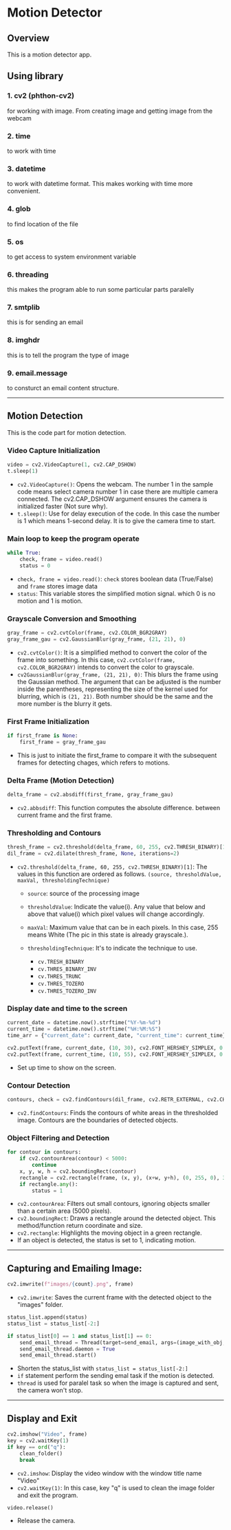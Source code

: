 # Motion Detector

## Overview
This is a motion detector app.

## Using library
### 1. cv2 (phthon-cv2)
for working with image. From creating image and getting image from the webcam
### 2. time
to work with time
### 3. datetime
to work with datetime format. This makes working with time more convenient.
### 4. glob
to find location of the file
### 5. os
to get access to system environment variable
### 6. threading
this makes the program able to run some particular parts paralelly 
### 7. smtplib
this is for sending an email
### 8. imghdr
this is to tell the program the type of image
### 9. email.message
to consturct an email content structure.

***

## Motion Detection
This is the code part for motion detection.

### Video Capture Initialization
```python
video = cv2.VideoCapture(1, cv2.CAP_DSHOW) 
t.sleep(1)
```
- `cv2.VideoCapture()`: Opens the webcam. The number 1 in the sample code means select camera number 1 in case there are multiple camera connected. The cv2.CAP_DSHOW argument ensures the camera is initialized faster (Not sure why).
- `t.sleep()`: Use for delay execution of the code. In this case the number is 1 which means 1-second delay. It is to give the camera time to start.

### Main loop to keep the program operate
```python
while True:
    check, frame = video.read()
    status = 0
```
- `check, frane = video.read()`: `check` stores boolean data (True/False) and `frame` stores image data
- `status`: This variable stores the simplified motion signal. which 0 is no motion and 1 is motion.

### Grayscale Conversion and Smoothing
```python
gray_frame = cv2.cvtColor(frame, cv2.COLOR_BGR2GRAY)
gray_frame_gau = cv2.GaussianBlur(gray_frame, (21, 21), 0)
```
- `cv2.cvtColor()`: It is a simplified method to convert the color of the frame into something. In this case, `cv2.cvtColor(frame, cv2.COLOR_BGR2GRAY)` intends to convert the color to grayscale.
- `cv2GaussianBlur(gray_frame, (21, 21), 0)`: This blurs the frame using the Gaussian method. The argument that can be adjusted is the number inside the parentheses, representing the size of the kernel used for blurring, which is `(21, 21)`. Both number should be the same and the more number is the blurry it gets.

### First Frame Initialization
```python
if first_frame is None:
    first_frame = gray_frame_gau
```
- This is just to initiate the first_frame to compare it with the subsequent frames for detecting chages, which refers to motions.

### Delta Frame (Motion Detection)
```python
delta_frame = cv2.absdiff(first_frame, gray_frame_gau)
```
- `cv2.abbsdiff`: This function computes the absolute difference. between current frame and the first frame.

### Thresholding and Contours
```python
thresh_frame = cv2.threshold(delta_frame, 60, 255, cv2.THRESH_BINARY)[1]
dil_frame = cv2.dilate(thresh_frame, None, iterations=2)
```
- `cv2.threshold(delta_frame, 60, 255, cv2.THRESH_BINARY)[1]`: The values in this function are ordered as follows. `(source, thresholdValue, maxVal, thresholdingTechnique)`

    - `source`: source of the processing image
    - `thresholdValue`: Indicate the value(i). Any value that below and above that value(i) which pixel values will change accordingly.
    - `maxVal`: Maximum value that can be in each pixels. In this case, 255 means White (The pic in this state is already grayscale.).
    - `thresholdingTechnique`: It's to indicate the technique to use.

        - `cv.TRESH_BINARY`
        - `cv.THRES_BINARY_INV`
        - `cv.THRES_TRUNC`
        - `cv.THRES_TOZERO`
        - `cv.THRES_TOZERO_INV`

### Display date and time to the screen
```python
current_date = datetime.now().strftime("%Y-%m-%d")
current_time = datetime.now().strftime("%H:%M:%S")
time_arr = {"current_date": current_date, "current_time": current_time}

cv2.putText(frame, current_date, (10, 30), cv2.FONT_HERSHEY_SIMPLEX, 0.5, (0, 0, 255), 1, cv2.LINE_AA)
cv2.putText(frame, current_time, (10, 55), cv2.FONT_HERSHEY_SIMPLEX, 0.5, (255, 255, 255), 1, cv2.LINE_AA)
```
- Set up time to show on the screen.

### Contour Detection
```python
contours, check = cv2.findContours(dil_frame, cv2.RETR_EXTERNAL, cv2.CHAIN_APPROX_SIMPLE)
```
- `cv2.findContours`: Finds the contours of white areas in the thresholded image. Contours are the boundaries of detected objects.

### Object Filtering and Detection
```python
for contour in contours:
    if cv2.contourArea(contour) < 5000:
        continue
    x, y, w, h = cv2.boundingRect(contour)
    rectangle = cv2.rectangle(frame, (x, y), (x+w, y+h), (0, 255, 0), 3)
    if rectangle.any():
        status = 1
```
- `cv2.contourArea`: Filters out small contours, ignoring objects smaller than a certain area (5000 pixels).
- `cv2.boundingRect`: Draws a rectangle around the detected object. This method/function return coordinate and size.
- `cv2.rectangle`: Highlights the moving object in a green rectangle.
- If an object is detected, the status is set to 1, indicating motion.

***

## Capturing and Emailing Image:
```python
cv2.imwrite(f"images/{count}.png", frame)
```
- `cv2.imwrite`: Saves the current frame with the detected object to the "images" folder.
```python
status_list.append(status)
status_list = status_list[-2:]

if status_list[0] == 1 and status_list[1] == 0:
    send_email_thread = Thread(target=send_email, args=(image_with_obj, time_arr, ))
    send_email_thread.daemon = True
    send_email_thread.start()
```
- Shorten the status_list with `status_list = status_list[-2:]`
- `if` statement perform the sending emal task if the motion is detected.
- `thread` is used for paralel task so when the image is captured and sent, the camera won't stop.

***

## Display and Exit
```python
cv2.imshow("Video", frame)
key = cv2.waitKey(1)
if key == ord("q"):
    clean_folder()
    break
```
- `cv2.imshow`: Display the video window with the window title name "Video"
- `cv2.waitKey(1)`: In this case, key "q" is used to clean the image folder and exit the program.
```python
video.release()
```
- Release the camera.






